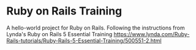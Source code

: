 # Ruby on Rails Training
A hello-world project for Ruby on Rails.
Following the instructions from Lynda's Ruby on Rails 5 Essential Training
https://www.lynda.com/Ruby-Rails-tutorials/Ruby-Rails-5-Essential-Training/500551-2.html
